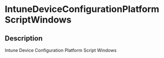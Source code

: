 
# IntuneDeviceConfigurationPlatformScriptWindows

## Description

Intune Device Configuration Platform Script Windows
